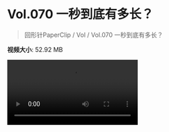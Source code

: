 # Vol.070 一秒到底有多长？

> 回形针PaperClip / Vol / Vol.070 一秒到底有多长？

**视频大小**: 52.92 MB

<div class="video"><video src="https://file.hsyhx.top/archive/PaperClip/Vol/070.mp4" controls preload>🤔 您的浏览器不支持 video 标签</video></div>